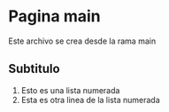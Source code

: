 # Pagina main

Este archivo se crea desde la rama main

## Subtitulo

1. Esto es una lista numerada
2. Esta es otra linea de la lista numerada
